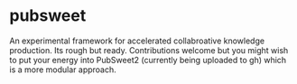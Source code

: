 pubsweet
========

An experimental framework for accelerated collabroative knowledge production. Its rough but ready. Contributions welcome but you might wish to put your energy into PubSweet2 (currently being uploaded to gh) which is a more modular approach.
